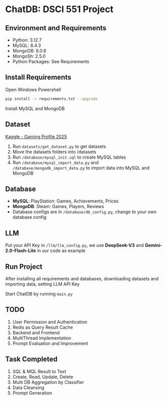 # ChatDB: DSCI 551 Project

## Environment and Requirements
- Python: 3.12.7
- MySQL: 8.4.3
- MongoDB: 8.0.8
- MongoSh: 2.5.0
- Python Packages: See Requirements

## Install Requirements
Open Windows Powershell
```bash
pip install -r requirements.txt --upgrade
```
Install MySQL and MongoDB

## Dataset
[Kaggle - Gaming Profile 2025](https://www.kaggle.com/datasets/artyomkruglov/gaming-profiles-2025-steam-playstation-xbox)

1. Run `datasets/get_dataset.py` to get datasets
2. Move the datasets folders into /datasets
3. Run `/database/mysql_init.sql` to create MySQL tables
4. Run `/database/mysql_import_data.py` and `/database/mongodb_import_data.py` to import data into MySQL and MongoDB

## Database
- **MySQL**: PlayStation: Games, Achievements, Prices
- **MongoDB**: Steam: Games, Players, Reviews
- Database configs are in `/database/db_config.py`, change to your own database config 

## LLM
Put your API Key in `/llm/llm_config.py`, we use **DeepSeek-V3** and **Gemini-2.0-Flash-Lite** in our code as example

## Run Project
After installing all requirements and databases, downloading datasets and importing data, setting LLM API Key

Start ChatDB by running `main.py`

## TODO
1. User Permission and Authentication
2. Redis as Query Result Cache
3. Backend and Frontend
4. MultiThread Implementation
5. Prompt Evaluation and Improvement

## Task Completed
1. SQL & MQL Result to Text
2. Create, Read, Update, Delete
3. Multi DB Aggregation by Classifier
4. Data Cleansing
5. Prompt Generation